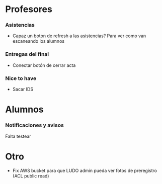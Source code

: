 # Profesores

### Asistencias
- Capaz un boton de refresh a las asistencias? Para ver como van escaneando los alumnos

### Entregas del final
- Conectar botón de cerrar acta

### Nice to have
- Sacar IDS

# Alumnos
### Notificaciones y avisos 
Falta testear


# Otro

- Fix AWS bucket para que LUDO admin pueda ver fotos de preregistro (ACL public read)
